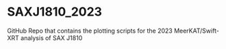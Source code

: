 # SAXJ1810_2023
GitHub Repo that contains the plotting scripts for the 2023 MeerKAT/Swift-XRT analysis of SAX J1810
